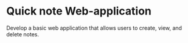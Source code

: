# Quick note Web-application
Develop a basic web application that allows users to create, view, and delete notes. 
